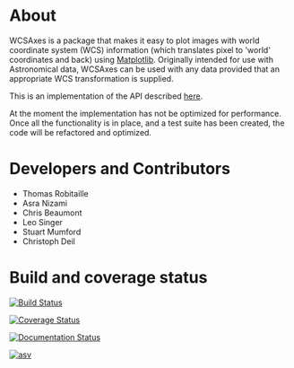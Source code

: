 About
=====

WCSAxes is a package that makes it easy to plot images with world coordinate
system (WCS) information (which translates pixel to 'world' coordinates and
back) using [Matplotlib](http://www.matplotlib.org). Originally intended for
use with Astronomical data, WCSAxes can be used with any data provided that an
appropriate WCS transformation is supplied.

This is an implementation of the API described
[here](https://github.com/astropy/astropy-api/blob/master/wcs_axes/wcs_api.md).

At the moment the implementation has not be optimized for performance. Once all
the functionality is in place, and a test suite has been created, the code will
be refactored and optimized.

Developers and Contributors
===========================

* Thomas Robitaille
* Asra Nizami
* Chris Beaumont
* Leo Singer
* Stuart Mumford
* Christoph Deil

Build and coverage status
=========================

[![Build Status](https://travis-ci.org/astrofrog/wcsaxes.png?branch=master)](https://travis-ci.org/astrofrog/wcsaxes)

[![Coverage Status](https://coveralls.io/repos/astrofrog/wcsaxes/badge.png?branch=master)](https://coveralls.io/r/astrofrog/wcsaxes?branch=master)

[![Documentation Status](https://readthedocs.org/projects/wcsaxes/badge/?version=latest)](https://readthedocs.org/projects/wcsaxes/?badge=latest)

[![asv](http://img.shields.io/badge/benchmarked%20by-asv-green.svg?style=flat)](http://astrofrog.github.io/wcsaxes-benchmarks/)
